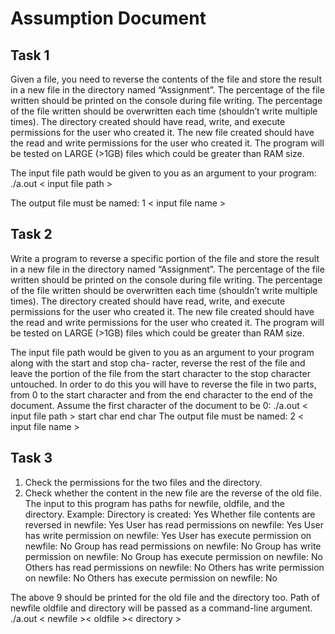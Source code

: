 # Assumption Document

## Task 1

Given a file, you need to reverse the contents of the file and store the result in a new file in the directory named “Assignment”.
The percentage of the file written should be printed on the console during file writing. The percentage of the file written should be overwritten each time (shouldn’t write multiple times).
The directory created should have read, write, and execute permissions for the user who created it. The new file created should have the read and write permissions for the user who created it.
The program will be tested on LARGE (>1GB) files which could be greater than RAM size.

The input file path would be given to you as an argument to your program:
./a.out < input file path >

The output file must be named: 1 < input file name >

## Task 2

Write a program to reverse a specific portion of the file and store the result in a new file in the directory named “Assignment”.
The percentage of the file written should be printed on the console during file writing. The percentage of the file written should be overwritten each time (shouldn’t write multiple times).
The directory created should have read, write, and execute permissions for the user who created it. The new file created should have the read and write permissions for the user who created it.
The program will be tested on LARGE (>1GB) files which could be greater than RAM size.

The input file path would be given to you as an argument to your program along with the start and stop cha- racter, reverse the rest of the file and leave the portion of the file from the start character to the stop character untouched. In order to do this you will have to reverse the file in two parts, from 0 to the start character and from the end character to the end of the document. Assume the first character of the document to be 0:
./a.out < input file path > start char end char
The output file must be named: 2 < input file name >


## Task 3

1. Check the permissions for the two files and the directory.
2. Check whether the content in the new file are the reverse of the old file.
The input to this program has paths for newfile, oldfile, and the directory.
Example:
Directory is created: Yes
Whether file contents are reversed in newfile: Yes User has read permissions on newfile: Yes
User has write permission on newfile: Yes
User has execute permission on newfile: No Group has read permissions on newfile: No Group has write permission on newfile: No Group has execute permission on newfile: No Others has read permissions on newfile: No Others has write permission on newfile: No Others has execute permission on newfile: No

The above 9 should be printed for the old file and the directory too.
Path of newfile oldfile and directory will be passed as a command-line argument.
./a.out < newfile >< oldfile >< directory >
